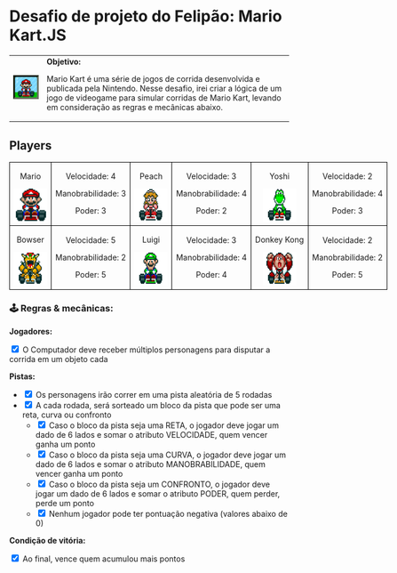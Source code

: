 <h1>Desafio de projeto do Felipão: Mario Kart.JS</h1>

<table>
  <tr>
    <td>
      <img src="./docs/header.gif" alt="Mario Kart" width="200">
    </td>
    <td>
      <b>Objetivo:</b>
      <p>Mario Kart é uma série de jogos de corrida desenvolvida e publicada pela Nintendo. Nesse desafio, irei criar a lógica de um jogo de videogame para simular corridas de Mario Kart, levando em consideração as regras e mecânicas abaixo.</p>
    </td>
  </tr>
</table>

<h2>Players</h2>
<table style="border-collapse: collapse; width: 800px; margin: 0 auto;">
  <tr>
    <td style="border: 1px solid black; text-align: center;">
      <p>Mario</p>
      <img src="./docs/mario.gif" alt="Mario Kart" width="60" height="60">
    </td>
    <td style="border: 1px solid black; text-align: center;">
      <p>Velocidade: 4</p>
      <p>Manobrabilidade: 3</p>
      <p>Poder: 3</p>
    </td>
    <td style="border: 1px solid black; text-align: center;">
      <p>Peach</p>
      <img src="./docs/peach.gif" alt="Mario Kart" width="60" height="60">
    </td>
    <td style="border: 1px solid black; text-align: center;">
      <p>Velocidade: 3</p>
      <p>Manobrabilidade: 4</p>
      <p>Poder: 2</p>
    </td>
    <td style="border: 1px solid black; text-align: center;">
      <p>Yoshi</p>
      <img src="./docs/yoshi.gif" alt="Mario Kart" width="60" height="60">
    </td>
    <td style="border: 1px solid black; text-align: center;">
      <p>Velocidade: 2</p>
      <p>Manobrabilidade: 4</p>
      <p>Poder: 3</p>
    </td>
  </tr>
  <tr>
    <td style="border: 1px solid black; text-align: center;">
      <p>Bowser</p>
      <img src="./docs/bowser.gif" alt="Mario Kart" width="60" height="60">
    </td>
    <td style="border: 1px solid black; text-align: center;">
      <p>Velocidade: 5</p>
      <p>Manobrabilidade: 2</p>
      <p>Poder: 5</p>
    </td>
    <td style="border: 1px solid black; text-align: center;">
      <p>Luigi</p>
      <img src="./docs/luigi.gif" alt="Mario Kart" width="60" height="60">
    </td>
    <td style="border: 1px solid black; text-align: center;">
      <p>Velocidade: 3</p>
      <p>Manobrabilidade: 4</p>
      <p>Poder: 4</p>
    </td>
    <td style="border: 1px solid black; text-align: center;">
      <p>Donkey Kong</p>
      <img src="./docs/dk.gif" alt="Mario Kart" width="60" height="60">
    </td>
    <td style="border: 1px solid black; text-align: center;">
      <p>Velocidade: 2</p>
      <p>Manobrabilidade: 2</p>
      <p>Poder: 5</p>
    </td>
  </tr>
</table>

<p></p>

<h3>🕹️ Regras & mecânicas:</h3>

<b>Jogadores:</b>

<input type="checkbox" id="jogadores-item" checked />
<label for="jogadores-item">O Computador deve receber múltiplos personagens para disputar a corrida em um objeto cada</label>

<b>Pistas:</b>

<ul>
  <li><input type="checkbox" id="pistas-1-item" checked /> <label for="pistas-1-item">Os personagens irão correr em uma pista aleatória de 5 rodadas</label></li>
  <li><input type="checkbox" id="pistas-2-item" checked /> <label for="pistas-2-item">A cada rodada, será sorteado um bloco da pista que pode ser uma reta, curva ou confronto</label>
    <ul>
      <li><input type="checkbox" id="pistas-2-1-item" checked /> <label for="pistas-2-1-item">Caso o bloco da pista seja uma RETA, o jogador deve jogar um dado de 6 lados e somar o atributo VELOCIDADE, quem vencer ganha um ponto</label></li>
      <li><input type="checkbox" id="pistas-2-2-item" checked /> <label for="pistas-2-2-item">Caso o bloco da pista seja uma CURVA, o jogador deve jogar um dado de 6 lados e somar o atributo MANOBRABILIDADE, quem vencer ganha um ponto</label></li>
      <li><input type="checkbox" id="pistas-2-3-item" checked /> <label for="pistas-2-3-item">Caso o bloco da pista seja um CONFRONTO, o jogador deve jogar um dado de 6 lados e somar o atributo PODER, quem perder, perde um ponto</label></li>
      <li><input type="checkbox" id="pistas-2-3-item" checked /> <label for="pistas-2-3-item">Nenhum jogador pode ter pontuação negativa (valores abaixo de 0)</label></li>
    </ul>
  </li>
</ul>

<b>Condição de vitória:</b>

<input type="checkbox" id="vitoria-item" checked />
<label for="vitoria-item">Ao final, vence quem acumulou mais pontos</label>
